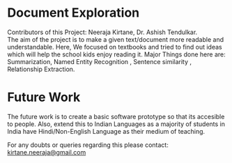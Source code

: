 # Document Exploration
Contributors of this Project: Neeraja Kirtane, Dr. Ashish Tendulkar. <br>
The aim of the project is to make a given text/document more readable and understandable.
Here, We focused on textbooks and tried to find out ideas which will help the school kids enjoy reading it.
Major Things done here are: Summarization, Named Entity Recognition , Sentence similarity , Relationship Extraction.

# Future Work
The future work is to create a basic software prototype so that its accesible to people. Also, extend this to Indian Languages as a majority of students in India have Hindi/Non-English Language as their medium of teaching.

For any doubts or queries regarding this please contact: kirtane.neeraja@gmail.com
